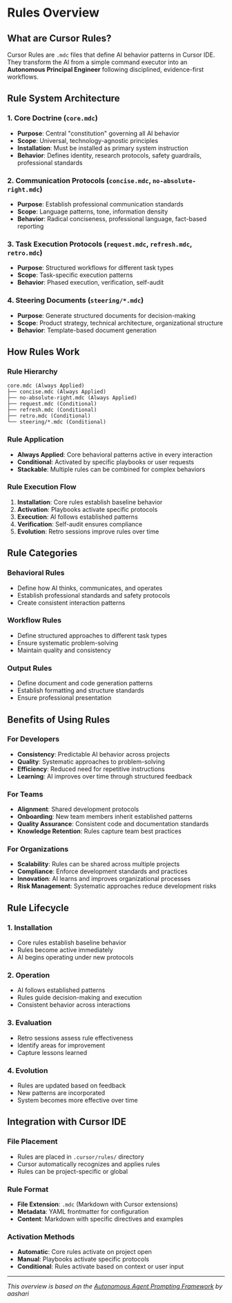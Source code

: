 # Rules Overview

## What are Cursor Rules?

Cursor Rules are `.mdc` files that define AI behavior patterns in Cursor IDE. They transform the AI from a simple command executor into an **Autonomous Principal Engineer** following disciplined, evidence-first workflows.

## Rule System Architecture

### 1. **Core Doctrine** (`core.mdc`)

- **Purpose**: Central "constitution" governing all AI behavior
- **Scope**: Universal, technology-agnostic principles
- **Installation**: Must be installed as primary system instruction
- **Behavior**: Defines identity, research protocols, safety guardrails, professional standards

### 2. **Communication Protocols** (`concise.mdc`, `no-absolute-right.mdc`)

- **Purpose**: Establish professional communication standards
- **Scope**: Language patterns, tone, information density
- **Behavior**: Radical conciseness, professional language, fact-based reporting

### 3. **Task Execution Protocols** (`request.mdc`, `refresh.mdc`, `retro.mdc`)

- **Purpose**: Structured workflows for different task types
- **Scope**: Task-specific execution patterns
- **Behavior**: Phased execution, verification, self-audit

### 4. **Steering Documents** (`steering/*.mdc`)

- **Purpose**: Generate structured documents for decision-making
- **Scope**: Product strategy, technical architecture, organizational structure
- **Behavior**: Template-based document generation

## How Rules Work

### **Rule Hierarchy**

```
core.mdc (Always Applied)
├── concise.mdc (Always Applied)
├── no-absolute-right.mdc (Always Applied)
├── request.mdc (Conditional)
├── refresh.mdc (Conditional)
├── retro.mdc (Conditional)
└── steering/*.mdc (Conditional)
```

### **Rule Application**

- **Always Applied**: Core behavioral patterns active in every interaction
- **Conditional**: Activated by specific playbooks or user requests
- **Stackable**: Multiple rules can be combined for complex behaviors

### **Rule Execution Flow**

1. **Installation**: Core rules establish baseline behavior
2. **Activation**: Playbooks activate specific protocols
3. **Execution**: AI follows established patterns
4. **Verification**: Self-audit ensures compliance
5. **Evolution**: Retro sessions improve rules over time

## Rule Categories

### **Behavioral Rules**

- Define how AI thinks, communicates, and operates
- Establish professional standards and safety protocols
- Create consistent interaction patterns

### **Workflow Rules**

- Define structured approaches to different task types
- Ensure systematic problem-solving
- Maintain quality and consistency

### **Output Rules**

- Define document and code generation patterns
- Establish formatting and structure standards
- Ensure professional presentation

## Benefits of Using Rules

### **For Developers**

- **Consistency**: Predictable AI behavior across projects
- **Quality**: Systematic approaches to problem-solving
- **Efficiency**: Reduced need for repetitive instructions
- **Learning**: AI improves over time through structured feedback

### **For Teams**

- **Alignment**: Shared development protocols
- **Onboarding**: New team members inherit established patterns
- **Quality Assurance**: Consistent code and documentation standards
- **Knowledge Retention**: Rules capture team best practices

### **For Organizations**

- **Scalability**: Rules can be shared across multiple projects
- **Compliance**: Enforce development standards and practices
- **Innovation**: AI learns and improves organizational processes
- **Risk Management**: Systematic approaches reduce development risks

## Rule Lifecycle

### **1. Installation**

- Core rules establish baseline behavior
- Rules become active immediately
- AI begins operating under new protocols

### **2. Operation**

- AI follows established patterns
- Rules guide decision-making and execution
- Consistent behavior across interactions

### **3. Evaluation**

- Retro sessions assess rule effectiveness
- Identify areas for improvement
- Capture lessons learned

### **4. Evolution**

- Rules are updated based on feedback
- New patterns are incorporated
- System becomes more effective over time

## Integration with Cursor IDE

### **File Placement**

- Rules are placed in `.cursor/rules/` directory
- Cursor automatically recognizes and applies rules
- Rules can be project-specific or global

### **Rule Format**

- **File Extension**: `.mdc` (Markdown with Cursor extensions)
- **Metadata**: YAML frontmatter for configuration
- **Content**: Markdown with specific directives and examples

### **Activation Methods**

- **Automatic**: Core rules activate on project open
- **Manual**: Playbooks activate specific protocols
- **Conditional**: Rules activate based on context or user input

---

_This overview is based on the [Autonomous Agent Prompting Framework](https://gist.github.com/aashari/07cc9c1b6c0debbeb4f4d94a3a81339e) by aashari_
